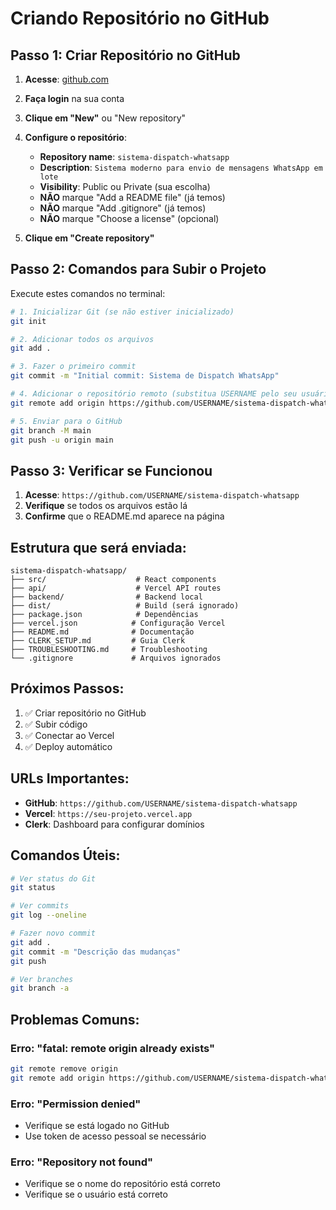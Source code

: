 # Criando Repositório no GitHub

## Passo 1: Criar Repositório no GitHub

1. **Acesse**: [github.com](https://github.com)
2. **Faça login** na sua conta
3. **Clique em "New"** ou "New repository"
4. **Configure o repositório**:
   - **Repository name**: `sistema-dispatch-whatsapp`
   - **Description**: `Sistema moderno para envio de mensagens WhatsApp em lote`
   - **Visibility**: Public ou Private (sua escolha)
   - **NÃO** marque "Add a README file" (já temos)
   - **NÃO** marque "Add .gitignore" (já temos)
   - **NÃO** marque "Choose a license" (opcional)

5. **Clique em "Create repository"**

## Passo 2: Comandos para Subir o Projeto

Execute estes comandos no terminal:

```bash
# 1. Inicializar Git (se não estiver inicializado)
git init

# 2. Adicionar todos os arquivos
git add .

# 3. Fazer o primeiro commit
git commit -m "Initial commit: Sistema de Dispatch WhatsApp"

# 4. Adicionar o repositório remoto (substitua USERNAME pelo seu usuário)
git remote add origin https://github.com/USERNAME/sistema-dispatch-whatsapp.git

# 5. Enviar para o GitHub
git branch -M main
git push -u origin main
```

## Passo 3: Verificar se Funcionou

1. **Acesse**: `https://github.com/USERNAME/sistema-dispatch-whatsapp`
2. **Verifique** se todos os arquivos estão lá
3. **Confirme** que o README.md aparece na página

## Estrutura que será enviada:

```
sistema-dispatch-whatsapp/
├── src/                    # React components
├── api/                    # Vercel API routes
├── backend/                # Backend local
├── dist/                   # Build (será ignorado)
├── package.json            # Dependências
├── vercel.json            # Configuração Vercel
├── README.md              # Documentação
├── CLERK_SETUP.md         # Guia Clerk
├── TROUBLESHOOTING.md     # Troubleshooting
└── .gitignore             # Arquivos ignorados
```

## Próximos Passos:

1. ✅ Criar repositório no GitHub
2. ✅ Subir código
3. ✅ Conectar ao Vercel
4. ✅ Deploy automático

## URLs Importantes:

- **GitHub**: `https://github.com/USERNAME/sistema-dispatch-whatsapp`
- **Vercel**: `https://seu-projeto.vercel.app`
- **Clerk**: Dashboard para configurar domínios

## Comandos Úteis:

```bash
# Ver status do Git
git status

# Ver commits
git log --oneline

# Fazer novo commit
git add .
git commit -m "Descrição das mudanças"
git push

# Ver branches
git branch -a
```

## Problemas Comuns:

### Erro: "fatal: remote origin already exists"
```bash
git remote remove origin
git remote add origin https://github.com/USERNAME/sistema-dispatch-whatsapp.git
```

### Erro: "Permission denied"
- Verifique se está logado no GitHub
- Use token de acesso pessoal se necessário

### Erro: "Repository not found"
- Verifique se o nome do repositório está correto
- Verifique se o usuário está correto 